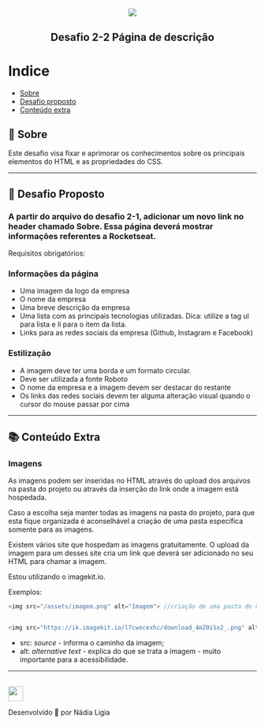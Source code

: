 <h1 align="center">
    <img src="https://ik.imagekit.io/l7cwocexhc/LaunchBase_kzLdte5vZ.png">
</h1>

<h2 align="center">
  Desafio 2-2 Página de descrição
</h2>

# Indice

- [Sobre](#-sobre)
- [Desafio proposto](#-desafio-proposto)
- [Conteúdo extra](#-conteúdo-extra)


## 🔖 Sobre

Este desafio visa fixar e aprimorar os conhecimentos sobre os principais elementos do HTML e as propriedades do CSS.

---

## 🚀 Desafio Proposto

<h3>
    A partir do arquivo do desafio 2-1, adicionar um novo link no header chamado Sobre. Essa página deverá mostrar informações referentes a Rocketseat.
</h3>

<p>
    Requisitos obrigatórios:
</p>

### Informações da página
- Uma imagem da logo da empresa
- O nome da empresa
- Uma breve descrição da empresa
- Uma lista com as principais tecnologias utilizadas. Dica: utilize a tag ul para lista e li para o item da lista.
- Links para as redes sociais da empresa (Github, Instagram e Facebook)

### Estilização
- A imagem deve ter uma borda e um formato circular.
- Deve ser utilizada a fonte Roboto
- O nome da empresa e a imagem devem ser destacar do restante
- Os links das redes sociais devem ter alguma alteração visual quando o cursor do mouse passar por cima

---

## 📚 Conteúdo Extra

### Imagens

As imagens podem ser inseridas no HTML através do upload dos arquivos na pasta do projeto ou através da inserção do link onde a imagem está hospedada.

Caso a escolha seja manter todas as imagens na pasta do projeto, para que esta fique organizada é aconselhável a criação de uma pasta específica somente para as imagens.

Existem vários site que hospedam as imagens gratuitamente. O upload da imagem para um desses site cria um link que deverá ser adicionado no seu HTML para chamar a imagem.

Estou utilizando o imagekit.io.

Exemplos:

```js
<img src="/assets/imagem.png" alt="Imagem"> //criação de uma pasta de nome assets onde está armazenada a imagem.png
```
```js

<img src="https://ik.imagekit.io/l7cwocexhc/download_4mZ0iSx2_.png" alt="Scale"> //imagem hospedada no site
```
- src: *source* - informa o caminho da imagem;
- alt: *alternative text* - explica do que se trata a imagem - muito importante para a acessibilidade.

---
<br>


<a href="../Readme.md">
<img src="https://ik.imagekit.io/l7cwocexhc/iconfinder_agt_home_17821_M8bhUSrzv.ico" width="30">
</a>


Desenvolvido 💖 por Nádia Ligia

